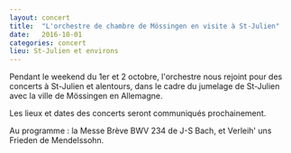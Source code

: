```yaml
---
layout: concert
title:  "L'orchestre de chambre de Mössingen en visite à St-Julien"
date:   2016-10-01
categories: concert
lieu: St-Julien et environs
---
```


Pendant le weekend du 1er et 2 octobre, l'orchestre nous rejoint
pour des concerts à St-Julien et alentours, dans le cadre du
jumelage de St-Julien avec la ville de Mössingen en Allemagne.

Les lieux et dates des concerts seront communiqués prochainement.

Au programme : la Messe Brève BWV 234 de J-S Bach, et Verleih'
uns Frieden de Mendelssohn.
